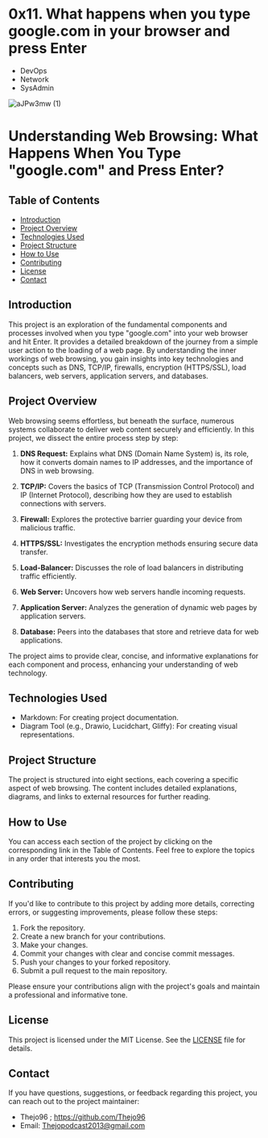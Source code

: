 # 0x11. What happens when you type google.com in your browser and press Enter
* DevOps
* Network
* SysAdmin

![aJPw3mw (1)](https://github.com/Official0mega/alx-system_engineering-devops/assets/122806822/6f016965-b634-4a0f-ae84-a496ecf45591)

# Understanding Web Browsing: What Happens When You Type "google.com" and Press Enter?

## Table of Contents

- [Introduction](#introduction)
- [Project Overview](#project-overview)
- [Technologies Used](#technologies-used)
- [Project Structure](#project-structure)
- [How to Use](#how-to-use)
- [Contributing](#contributing)
- [License](#license)
- [Contact](#contact)

## Introduction

This project is an exploration of the fundamental components and processes involved when you type "google.com" into your web browser and hit Enter. It provides a detailed breakdown of the journey from a simple user action to the loading of a web page. By understanding the inner workings of web browsing, you gain insights into key technologies and concepts such as DNS, TCP/IP, firewalls, encryption (HTTPS/SSL), load balancers, web servers, application servers, and databases.

## Project Overview

Web browsing seems effortless, but beneath the surface, numerous systems collaborate to deliver web content securely and efficiently. In this project, we dissect the entire process step by step:

1. **DNS Request:** Explains what DNS (Domain Name System) is, its role, how it converts domain names to IP addresses, and the importance of DNS in web browsing.

2. **TCP/IP:** Covers the basics of TCP (Transmission Control Protocol) and IP (Internet Protocol), describing how they are used to establish connections with servers.

3. **Firewall:** Explores the protective barrier guarding your device from malicious traffic.

4. **HTTPS/SSL:** Investigates the encryption methods ensuring secure data transfer.

5. **Load-Balancer:** Discusses the role of load balancers in distributing traffic efficiently.

6. **Web Server:** Uncovers how web servers handle incoming requests.

7. **Application Server:** Analyzes the generation of dynamic web pages by application servers.

8. **Database:** Peers into the databases that store and retrieve data for web applications.

The project aims to provide clear, concise, and informative explanations for each component and process, enhancing your understanding of web technology.

## Technologies Used

- Markdown: For creating project documentation.
- Diagram Tool (e.g., Drawio, Lucidchart, Gliffy): For creating visual representations.

## Project Structure

The project is structured into eight sections, each covering a specific aspect of web browsing. The content includes detailed explanations, diagrams, and links to external resources for further reading.

## How to Use

You can access each section of the project by clicking on the corresponding link in the Table of Contents. Feel free to explore the topics in any order that interests you the most.

## Contributing

If you'd like to contribute to this project by adding more details, correcting errors, or suggesting improvements, please follow these steps:

1. Fork the repository.
2. Create a new branch for your contributions.
3. Make your changes.
4. Commit your changes with clear and concise commit messages.
5. Push your changes to your forked repository.
6. Submit a pull request to the main repository.

Please ensure your contributions align with the project's goals and maintain a professional and informative tone.

## License

This project is licensed under the MIT License. See the [LICENSE](LICENSE) file for details.

## Contact

If you have questions, suggestions, or feedback regarding this project, you can reach out to the project maintainer:

- Thejo96 ; https://github.com/Thejo96
- Email: Thejopodcast2013@gmail.com
